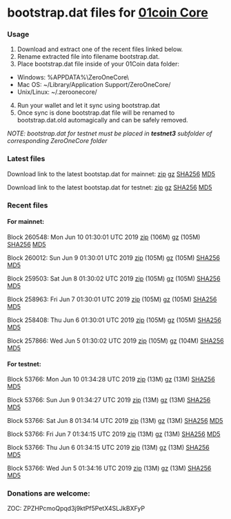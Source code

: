 # bootstrap.dat files for [01coin Core](https://01coin.io)

### Usage

1. Download and extract one of the recent files linked below.
2. Rename extracted file into filename bootstrap.dat.
3. Place bootstrap.dat file inside of your 01Coin data folder:
 - Windows: %APPDATA%\ZeroOneCore\
 - Mac OS: ~/Library/Application Support/ZeroOneCore/
 - Unix/Linux: ~/.zeroonecore/
4. Run your wallet and let it sync using bootstrap.dat
5. Once sync is done bootstrap.dat file will be renamed to bootstrap.dat.old automagically and can be safely removed.

_NOTE: bootstrap.dat for testnet must be placed in **testnet3** subfolder of corresponding ZeroOneCore folder_

### Latest files
Download link to the latest bootstap.dat for mainnet: [zip](https://files.01coin.io/mainnet/bootstrap.dat.zip) [gz](https://files.01coin.io/mainnet/bootstrap.dat.tar.gz) [SHA256](https://files.01coin.io/mainnet/sha256.txt) [MD5](https://files.01coin.io/mainnet/md5.txt)

Download link to the latest bootstap.dat for testnet: [zip](https://files.01coin.io/testnet/bootstrap.dat.zip) [gz](https://files.01coin.io/testnet/bootstrap.dat.tar.gz) [SHA256](https://files.01coin.io/testnet/sha256.txt) [MD5](https://files.01coin.io/testnet/md5.txt)

### Recent files

#### For mainnet:

Block 260548: Mon Jun 10 01:30:01 UTC 2019 [zip](https://files.01coin.io/mainnet/2019-06-10/bootstrap.dat.zip) (106M) [gz](https://files.01coin.io/mainnet/2019-06-10/bootstrap.dat.tar.gz) (105M) [SHA256](https://files.01coin.io/mainnet/2019-06-10/sha256.txt) [MD5](https://files.01coin.io/mainnet/2019-06-10/md5.txt)

Block 260012: Sun Jun  9 01:30:01 UTC 2019 [zip](https://files.01coin.io/mainnet/2019-06-09/bootstrap.dat.zip) (105M) [gz](https://files.01coin.io/mainnet/2019-06-09/bootstrap.dat.tar.gz) (105M) [SHA256](https://files.01coin.io/mainnet/2019-06-09/sha256.txt) [MD5](https://files.01coin.io/mainnet/2019-06-09/md5.txt)

Block 259503: Sat Jun  8 01:30:02 UTC 2019 [zip](https://files.01coin.io/mainnet/2019-06-08/bootstrap.dat.zip) (105M) [gz](https://files.01coin.io/mainnet/2019-06-08/bootstrap.dat.tar.gz) (105M) [SHA256](https://files.01coin.io/mainnet/2019-06-08/sha256.txt) [MD5](https://files.01coin.io/mainnet/2019-06-08/md5.txt)

Block 258963: Fri Jun  7 01:30:01 UTC 2019 [zip](https://files.01coin.io/mainnet/2019-06-07/bootstrap.dat.zip) (105M) [gz](https://files.01coin.io/mainnet/2019-06-07/bootstrap.dat.tar.gz) (105M) [SHA256](https://files.01coin.io/mainnet/2019-06-07/sha256.txt) [MD5](https://files.01coin.io/mainnet/2019-06-07/md5.txt)

Block 258408: Thu Jun  6 01:30:01 UTC 2019 [zip](https://files.01coin.io/mainnet/2019-06-06/bootstrap.dat.zip) (105M) [gz](https://files.01coin.io/mainnet/2019-06-06/bootstrap.dat.tar.gz) (105M) [SHA256](https://files.01coin.io/mainnet/2019-06-06/sha256.txt) [MD5](https://files.01coin.io/mainnet/2019-06-06/md5.txt)

Block 257866: Wed Jun  5 01:30:02 UTC 2019 [zip](https://files.01coin.io/mainnet/2019-06-05/bootstrap.dat.zip) (105M) [gz](https://files.01coin.io/mainnet/2019-06-05/bootstrap.dat.tar.gz) (104M) [SHA256](https://files.01coin.io/mainnet/2019-06-05/sha256.txt) [MD5](https://files.01coin.io/mainnet/2019-06-05/md5.txt)


#### For testnet:

Block 53766: Mon Jun 10 01:34:28 UTC 2019 [zip](https://files.01coin.io/testnet/2019-06-10/bootstrap.dat.zip) (13M) [gz](https://files.01coin.io/testnet/2019-06-10/bootstrap.dat.tar.gz) (13M) [SHA256](https://files.01coin.io/testnet/2019-06-10/sha256.txt) [MD5](https://files.01coin.io/testnet/2019-06-10/md5.txt)

Block 53766: Sun Jun  9 01:34:27 UTC 2019 [zip](https://files.01coin.io/testnet/2019-06-09/bootstrap.dat.zip) (13M) [gz](https://files.01coin.io/testnet/2019-06-09/bootstrap.dat.tar.gz) (13M) [SHA256](https://files.01coin.io/testnet/2019-06-09/sha256.txt) [MD5](https://files.01coin.io/testnet/2019-06-09/md5.txt)

Block 53766: Sat Jun  8 01:34:14 UTC 2019 [zip](https://files.01coin.io/testnet/2019-06-08/bootstrap.dat.zip) (13M) [gz](https://files.01coin.io/testnet/2019-06-08/bootstrap.dat.tar.gz) (13M) [SHA256](https://files.01coin.io/testnet/2019-06-08/sha256.txt) [MD5](https://files.01coin.io/testnet/2019-06-08/md5.txt)

Block 53766: Fri Jun  7 01:34:15 UTC 2019 [zip](https://files.01coin.io/testnet/2019-06-07/bootstrap.dat.zip) (13M) [gz](https://files.01coin.io/testnet/2019-06-07/bootstrap.dat.tar.gz) (13M) [SHA256](https://files.01coin.io/testnet/2019-06-07/sha256.txt) [MD5](https://files.01coin.io/testnet/2019-06-07/md5.txt)

Block 53766: Thu Jun  6 01:34:15 UTC 2019 [zip](https://files.01coin.io/testnet/2019-06-06/bootstrap.dat.zip) (13M) [gz](https://files.01coin.io/testnet/2019-06-06/bootstrap.dat.tar.gz) (13M) [SHA256](https://files.01coin.io/testnet/2019-06-06/sha256.txt) [MD5](https://files.01coin.io/testnet/2019-06-06/md5.txt)

Block 53766: Wed Jun  5 01:34:16 UTC 2019 [zip](https://files.01coin.io/testnet/2019-06-05/bootstrap.dat.zip) (13M) [gz](https://files.01coin.io/testnet/2019-06-05/bootstrap.dat.tar.gz) (13M) [SHA256](https://files.01coin.io/testnet/2019-06-05/sha256.txt) [MD5](https://files.01coin.io/testnet/2019-06-05/md5.txt)


### Donations are welcome:

ZOC: ZPZHPcmoQpqd3j9ktPf5PetX4SLJkBXFyP
